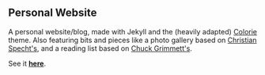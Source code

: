 ## Personal Website

A personal website/blog, made with Jekyll and the (heavily adapted) [Colorie](https://github.com/ronv/colorie) theme.
Also featuring bits and pieces like a photo gallery based on [Christian Specht's](https://christianspecht.de/2014/03/08/generating-an-image-gallery-with-jekyll-and-lightbox2/), and a reading list based on [Chuck Grimmett's](http://www.cagrimmett.com/reading/).

See it **[here](https://penborter.com)**.
